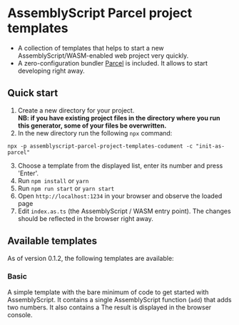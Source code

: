 # AssemblyScript Parcel project templates

- A collection of templates that helps to start a new AssemblyScript/WASM-enabled web project very quickly.
- A zero-configuration bundler [Parcel](https://parceljs.org/) is included. It allows to start developing right away. 

## Quick start
1. Create a new directory for your project.  
   **NB: if you have existing project files in the directory where you run this generator, some of your files be overwritten.**
2. In the new directory run the following `npx` command:
```shell
npx -p assemblyscript-parcel-project-templates-codument -c "init-as-parcel"
```
3. Choose a template from the displayed list, enter its number and press 'Enter'.
4.  Run `npm install` or `yarn`
5. Run `npm run start` or  `yarn start`
6. Open `http://localhost:1234` in your browser and observe the loaded page
7. Edit `index.as.ts` (the AssemblyScript / WASM entry point). The changes should be reflected in the browser right away.


## Available templates
As of version 0.1.2, the following templates are available:

### Basic
A simple template with the bare minimum of code to get started with AssemblyScript. 
It contains a single AssemblyScript function (`add`) that adds two numbers.
It also contains a 
The result is displayed in the browser console.

